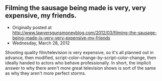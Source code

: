 ## Filming the sausage being made is very, very expensive, my friends.

 * Originally posted at http://www.lawyersgunsmoneyblog.com/2012/03/filming-the-sausage-being-made-is-very-very-expensive-my-friends
 * Wednesday, March 28, 2012

Shooting quality film/television is very expensive, so it's all planned out in advance, then modified, script-color-change-by-script-color-change, then ideally handed to actors who behave professionally. In short, the implicit answer to why there aren't more great television shows is sort of the same as why they aren't more perfect storms.